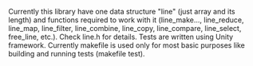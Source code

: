 Currently this library have one data structure "line" (just array and its length) and functions required to work with it (line_make..., line_reduce, line_map, line_filter, line_combine, line_copy, line_compare, line_select, free_line, etc.). 
Check line.h for details. 
Tests are written using Unity framework.
Currently makefile is used only for most basic purposes like building and running tests (makefile test).
